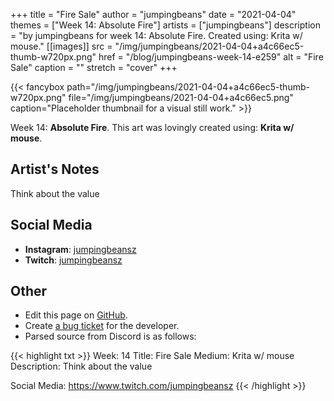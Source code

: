+++
title =       "Fire Sale"
author =      "jumpingbeans"
date =        "2021-04-04"
themes =      ["Week 14: Absolute Fire"]
artists =     ["jumpingbeans"]
description = "by jumpingbeans for week 14: Absolute Fire. Created using: Krita w/ mouse."
[[images]]
      src = "/img/jumpingbeans/2021-04-04+a4c66ec5-thumb-w720px.png"
      href = "/blog/jumpingbeans-week-14-e259"
      alt = "Fire Sale"
      caption = ""
      stretch = "cover"
+++

{{< fancybox path="/img/jumpingbeans/2021-04-04+a4c66ec5-thumb-w720px.png" file="/img/jumpingbeans/2021-04-04+a4c66ec5.png" caption="Placeholder thumbnail for a visual still work." >}}


Week 14: **Absolute Fire**. This art was lovingly created using: **Krita w/ mouse**.

## Artist's Notes

Think about the value

## Social Media

- **Instagram**: <a href='https://instagram.com/jumpingbeansz' target='_blank'>jumpingbeansz</a>
- **Twitch**: <a href='https://twitch.tv/jumpingbeansz' target='_blank'>jumpingbeansz</a>

## Other

- Edit this page on [GitHub](https://github.com/teaminkling/web-refresh/edit/main/content/blog/jumpingbeans-week-14-e259.md).
- Create [a bug ticket](https://github.com/teaminkling/web-refresh/issues/new?assignees=&labels=bug&template=problem-report.md&title=) for the developer.
- Parsed source from Discord is as follows:

{{< highlight txt >}}
Week: 14
Title:  Fire Sale 
Medium: Krita w/ mouse
Description: Think about the value

Social Media: https://www.twitch.com/jumpingbeansz
{{< /highlight >}}